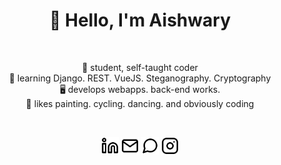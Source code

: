 <!--
**aishwary023/aishwary023** is a ✨ _special_ ✨ repository because its `README.md` (this file) appears on your GitHub profile.

Here are some ideas to get you started:

- 🔭 I’m currently working on ...
-  I’m currently learning ...
- 👯 I’m looking to collaborate on ...
- 🤔 I’m looking for help with ...
- 💬 Ask me about ...
- 📫 How to reach me: ...
- 😄 Pronouns: ...
- ⚡ Fun fact: ...
-->

<h1 align='center'>👋 Hello, I'm Aishwary</h1><br>

<p align='center'>
  💬  student, self-taught coder<br>
  🌱 learning Django. REST. VueJS. Steganography. Cryptography<br>
  🖥 develops webapps. back-end works.<br>
  🧩 likes  painting. cycling. dancing. and obviously coding<br>
</p>

<br>

<p align='center'>
<a href="https://www.linkedin.com/in/aishwary-saxena/" target="_blank" title="LinkedIn"><img height="28"  src="https://raw.githubusercontent.com/feathericons/feather/master/icons/linkedin.svg"></a>
<a href="mailto:aishwary.saxena.min19@itbhu.ac.in" target="_blank" title="Gmail"><img  height="28" src="https://raw.githubusercontent.com/feathericons/feather/master/icons/mail.svg"></a>
<a href="https://wa.me/918299329212" target="_blank" title="Whatsapp"><img  height="28" src="https://raw.githubusercontent.com/feathericons/feather/master/icons/message-circle.svg"></a>
<a href="https://www.instagram.com/ai.shwary/" target="_blank" title="Instagram"><img height="28" src="https://raw.githubusercontent.com/feathericons/feather/master/icons/instagram.svg"></i></a>
</p>

